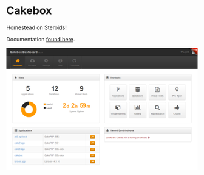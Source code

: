 # Cakebox

Homestead on Steroids!

Documentation [found here](https://cakebox.readthedocs.org/installation).

![Cakebox Commands](docs/sources/img/cakebox-dashboard.png)

